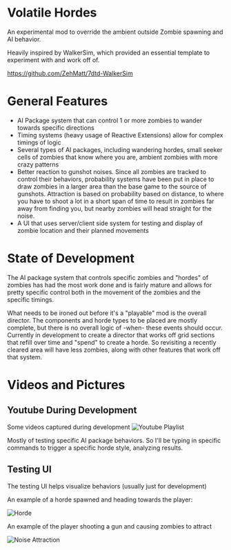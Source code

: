 # Volatile Hordes
An experimental mod to override the ambient outside Zombie spawning and AI behavior.

Heavily inspired by WalkerSim, which provided an essential template to experiment with and work off of.

https://github.com/ZehMatt/7dtd-WalkerSim

# General Features
- AI Package system that can control 1 or more zombies to wander towards specific directions
- Timing systems (heavy usage of Reactive Extensions) allow for complex timings of logic
- Several types of AI packages, including wandering hordes, small seeker cells of zombies that know where you are, ambient zombies with more crazy patterns
- Better reaction to gunshot noises.  Since all zombies are tracked to control their behaviors, probability systems have been put in place to draw zombies in a larger area than the base game to the source of gunshots.  Attraction is based on probability based on distance, to where you have to shoot a lot in a short span of time to result in zombies far away from finding you, but nearby zombies will head straight for the noise.
- A UI that uses server/client side system for testing and display of zombie location and their planned movements

# State of Development
The AI package system that controls specific zombies and "hordes" of zombies has had the most work done and is fairly mature and allows for pretty specific control both in the movement of the zombies and the specific timings.

What needs to be ironed out before it's a "playable" mod is the overall director.  The components and horde types to be placed are mostly complete, but there is no overall logic of -when- these events should occur.   Currently in development to create a director that works off grid sections that refill over time and "spend" to create a horde.  So revisiting a recently cleared area will have less zombies, along with other features that work off that system.

# Videos and Pictures
## Youtube During Development
Some videos captured during development
![Youtube Playlist](https://www.youtube.com/playlist?list=PLWitGmFXM6rjJnBaj12LgXLsxAQ6xekgS)

Mostly of testing specific AI package behaviors.  So I'll be typing in specific commands to trigger a specific horde style, analyzing results. 

## Testing UI
The testing UI helps visualize behaviors (usually just for development)

An example of a horde spawned and heading towards the player:

![Horde](https://i.imgur.com/pwP9lka.gif)

An example of the player shooting a gun and causing zombies to attract

![Noise Attraction](https://i.imgur.com/YU4geJs.gif)
